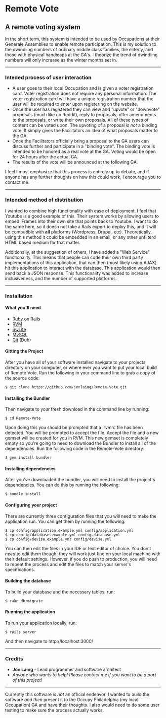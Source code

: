 # Remote Vote
## A remote voting system

In the short term, this system is intended to be used by Occupations at their Generale Assemblies to enable remote participation. This is my solution to the dwindling numbers of ordinary middle class families, the elderly, and those with physical handicaps at the GA's. I theorize the trend of dwindling numbers will only increase as the winter months set in.
*******************************************************************************************************************
### Inteded process of user interaction

- A user goes to their local Occupation and is given a voter registration card. Voter registration does not require any personal information. The voter registration card will have a unique registration number that the user will be required to enter upon registering on the website.
- Once the user has registered they can view and "upvote" or "downvote" proposals (much like on Reddit), reply to proposals, offer amendments to the proposals, or write their own proposals. All of these types of content can be voted upon. The upvoting of a proposal *is not* a binding vote. It simply gives the Facilitators an idea of what proposals matter to the GA.
- Once the Facilitators officially bring a proposal to the GA users can discuss further and participate in a "binding vote". The binding vote is intended to be honored as a real vote at the GA. Voting would be open for 24 hours after the actual GA.
- The results of the vote will be announced at the following GA.

I feel I must emphasize that this process is entirely up to debate, and if anyone has any further thoughts on how this could work, I encourage you to contact me.
*******************************************************************************************************************
### Intended method of distribution

I wanted to combine high functionality with ease of deployment. I feel that Youtube is a good example of this. Their system works by allowing users to embed iFrames into their own site that points back to Youtube. I want to do the same here, so it doesn not take a Rails expert to deploy this, and it will be compatible with **all** platforms (Wordpress, Drupal, etc). Theoretically, using this method it could be embedded in an email, or any other unfilterd HTML based medium for that matter.

Additionally, at the suggestion of others, I have added a "Web Service" functionality. This means that people can code their own third party implementations of this application, that can then (most likely using AJAX) hit this application to interact with the database. This application would then send back a JSON response. This functionality was added to increase inclusiveness, and the number of supported platforms.
*******************************************************************************************************************
### Installation
#### What you'll need
- [Ruby on Rails](http://rubyonrails.org/download)
- [RVM](http://beginrescueend.com/)
- [SQLite](http://www.sqlite.org/)
- [MySQL](http://www.mysql.com/)
- [Git](http://git-scm.com/download) (Duh)

#### Gitting the Project

After you have all of your software installed navigate to your projects directory on your computer, or where ever you want to put your local build of Remote Vote. Run the following in your command line to grab a copy of the source code:

	$ git clone https://github.com/jonlaing/Remote-Vote.git

#### Installing the Bundler

Then navigate to your fresh download in the command line by running:

	$ cd Remote-Vote

Upon doing this you should be prompted that a .rvmrc file has been detected. You will be prompted to accept the file. Accept the file and a new gemset will be created for you in RVM. This new gemset is completely empty so you're going to need to download the Bundler to install all of the dependencies. Run the following code in the Remote-Vote directory:

	$ gem install bundler

#### Installing dependencies

After you've downloaded the bundler, you will need to install the project's dependencies. You can do this by running the following:

	$ bundle install

#### Configuring your project

There are currently three configuration files that you will need to make the application run. You can get them by running the following:

	$ cp config/application.example.yml config/application.yml
	$ cp config/database.example.yml config.database.yml
	$ cp config/devise.example.yml config/devise.yml

You can then edit the files in your IDE or text editor of choice. You don't _need_ to edit them though; they will work just fine on your local machine with their default settings. However, if you do push to production, you will need to repeat the process and edit the files to match your server's specifications.

#### Building the database

To build your database and the necessary tables, run:

	$ rake db:migrate

#### Running the application

To run your application locally, run:

	$ rails server

And then navigate to http://localhost:3000/
*******************************************************************************************************************

### Credits

- **Jon Laing** - Lead programmer and software architect
- _Anyone who wants to help! Please contact me if you want to be a part of this project!_

*******************************************************************************************************************
Currently this software *is not* an official endeavor. I wanted to build the software *and then* present it to the Occupy Philadelphia (my local Occupation) GA and have their thoughts. I also would need to do some user testing to make sure the process actually works.

